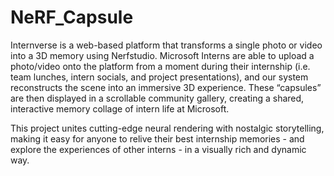 # NeRF_Capsule

Internverse is a web-based platform that transforms a single photo or video into a 3D memory using Nerfstudio. Microsoft Interns are able to upload a photo/video onto the platform from a moment during their internship (i.e. team lunches, intern socials, and project presentations), and our system reconstructs the scene into an immersive 3D experience. These “capsules” are then displayed in a scrollable community gallery, creating a shared, interactive memory collage of intern life at Microsoft.

This project unites cutting-edge neural rendering with nostalgic storytelling, making it easy for anyone to relive their best internship memories - and explore the experiences of other interns - in a visually rich and dynamic way.

